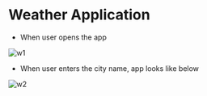 # Weather Application 
* When user opens the app


![w1](https://user-images.githubusercontent.com/44563718/131644835-638e456d-dbe8-47a2-992f-51b212216885.PNG)






* When user enters the city name, app looks like below


![w2](https://user-images.githubusercontent.com/44563718/131645610-abffeb62-8d6b-4682-84a8-365bea9108f3.PNG)

